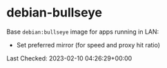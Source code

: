 # debian-bullseye

Base `debian:bullseye` image for apps running in LAN:

- Set preferred mirror (for speed and proxy hit ratio)

Last Checked: 2023-02-10 04:26:29+00:00